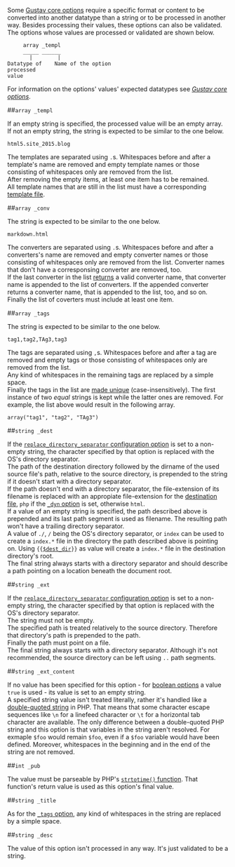 Some [Gustav core options](Gustav-core-options) require a specific format or content to be converted into another datatype than a string or to be processed in another way. Besides processing their values, these options can also be validated.  
The options whose values are processed or validated are shown below.

         array _templ
         _____ ______
           |        |
    Datatype of    Name of the option
    processed
    value

For information on the options' values' expected datatypes see [*Gustav core options*](Gustav-core-options).



##`array _templ`

If an empty string is specified, the processed value will be an empty array.  
If not an empty string, the string is expected to be similar to the one below.

    html5.site_2015.blog

The templates are separated using `.`s. Whitespaces before and after a template's name are removed and empty template names or those consisting of whitespaces only are removed from the list.  
After removing the empty items, at least one item has to be remained.  
All template names that are still in the list must have a corresponding [template file](Template-files).



##`array _conv`

The string is expected to be similar to the one below.

    markdown.html

The converters are separated using `.`s. Whitespaces before and after a converters's name are removed and empty converter names or those consisting of whitespaces only are removed from the list. Converter names that don't have a corresponsing converter are removed, too.  
If the last converter in the list [returns](User-defined-converters) a valid converter name, that converter name is appended to the list of converters. If the appended converter returns a converter name, that is appended to the list, too, and so on.  
Finally the list of coverters must include at least one item.



##`array _tags`

The string is expected to be similar to the one below.

    tag1,tag2,TAg3,tag3

The tags are separated using `,`s. Whitespaces before and after a tag are removed and empty tags or those consisting of whitespaces only are removed from the list.  
Any kind of whitespaces in the remaining tags are replaced by a simple space.  
Finally the tags in the list are [made unique](Private-API%3a-GustavBase#string-arrayunique-string-strings--bool-lowercase_strings--false--) (case-insensitively). The first instance of two *equal* strings is kept while the latter ones are removed. For example, the list above would result in the following array.

    array("tag1", "tag2", "TAg3")



##`string _dest`

If the [`replace_directory_separator` configuration option](Gustav-configuration#string-replace_directory_separator--) is set to a non-empty string, the character specified by that option is replaced with the OS's directory separator.  
The path of the destination directory followed by the dirname of the used source file's path, relative to the source directory, is prepended to the string if it doesn't start with a directory separator.  
If the path doesn't end with a directory separator, the file-extension of its filename is replaced with an appropiate file-extension for the [destination file](Destination-files), `php` if the [`_dyn` option](Gustav-core-options#_dyn) is set, otherwise `html`.  
If a value of an empty string is specified, the path described above is prepended and its last path segment is used as filename. The resulting path won't have a trailing directory separator.  
A value of `./`, `/` being the OS's directory separator, or `index` can be used to create a `index.*` file in the directory the path described above is pointing on. Using <code>{{<a href="GvBlock-option-templating#dest_dir">$dest_dir</a>}}</code> as value will create a `index.*` file in the destination directory's root.  
The final string always starts with a directory separator and should describe a path pointing on a location beneath the document root.



##`string _ext`

If the [`replace_directory_separator` configuration option](Gustav-configuration#string-replace_directory_separator--) is set to a non-empty string, the character specified by that option is replaced with the OS's directory separator.  
The string must not be empty.  
The specified path is treated relatively to the source directory. Therefore that directory's path is prepended to the path.  
Finally the path must point on a file.  
The final string always starts with a directory separator. Although it's not recommended, the source directory can be left using `..` path segments.



##`string _ext_content`

If no value has been specified for this option - for [boolean options](Gustav-core-options#boolean-options) a value `true` is used - its value is set to an empty string.  
A specified string value isn't treated literally, rather it's handled like a [double-quoted string](http://php.net/manual/en/language.types.string.php#language.types.string.syntax.double) in PHP. That means that some character escape sequences like `\n` for a linefeed character or `\t` for a horizontal tab character are available. The only difference between a double-quoted PHP string and this option is that variables in the string aren't resolved. For exmaple `$foo` would remain `$foo`, even if a `$foo` variable would have been defined. Moreover, whitespaces in the beginning and in the end of the string are not removed.



##`int _pub`

The value must be parseable by PHP's [`strtotime()` function](http://php.net/manual/en/function.strtotime.php). That function's return value is used as this option's final value.



##`string _title`

As for the [`_tags` option](#array-_tags), any kind of whitespaces in the string are replaced by a simple space.



##`string _desc`

The value of this option isn't processed in any way. It's just validated to be a string.